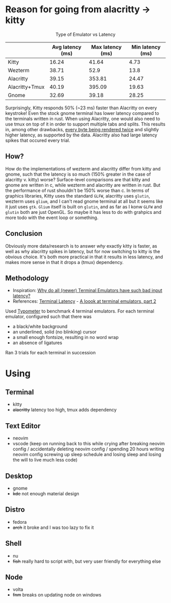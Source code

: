 # Reason for going from alacritty -> kitty

<center>
Type of Emulator vs Latency

|                | Avg latency (ms) | Max latency (ms) | Min latency (ms) |
| -------------- | ---------------- | ---------------- | ---------------- |
| Kitty          | 16.24            | 41.64            | 4.73             |
| Wezterm        | 38.71            | 52.9             | 13.8             |
| Alacritty      | 39.15            | 353.81           | 24.47            |
| Alacritty+Tmux | 40.19            | 395.09           | 19.63            |
| Gnome          | 32.69            | 39.18            | 28.25            |

</center>

Surprisingly, Kitty responds 50% (~23 ms) faster than Alacritty on every keystroke! Even the stock gnome terminal has lower latency compared to the terminals written in rust. When using Alacritty, one would also need to use tmux on top of it in order to support multiple tabs and splits. This results in, among other drawbacks, [every byte being rendered twice](https://github.com/kovidgoyal/kitty/issues/391#issuecomment-638320745) and slightly higher latency, as supported by the data. Alacritty also had large latency spikes that occured every trial.

## How?

How do the implementations of wezterm and alacritty differ from kitty and gnome, such that the latency is so much (150% greater in the case of alacritty v. kitty) worse? Surface-level comparisons are that kitty and gnome are written in c, while wezterm and alacritty are written in rust. But the performance of rust shouldn't be 150% worse than c. In terms of graphics libraries, Kitty uses the standard `GLFW`, alacritty uses `glutin`, wezterm uses `glium`, and I can't read gnome terminal at all but it seems like it just uses `gtk`. `Glium` itself is built on `glutin`, and as far as I konw `GLFW` and `glutin` both are just OpenGL. So maybe it has less to do with grahpics and more todo with the event loop or something.

## Conclusion

Obviously more data/research is to answer _why_ exactly kitty is faster, as well as why alacritty spikes in latency, but for now switching to kitty is the obvious choice. It's both more practical in that it results in less latency, and makes more sense in that it drops a (tmux) dependency.

## Methodology

- Inspiration: [Why do all (newer) Terminal Emulators have such bad input latency?](https://www.reddit.com/r/linux/comments/jc9ipw/why_do_all_newer_terminal_emulators_have_such_bad/)
- References: [Terminal Latency](https://danluu.com/term-latency/) - [A loook at terminal emulators, part 2](https://lwn.net/Articles/751763/)

Used [Typometer](https://pavelfatin.com/typometer/) to benchmark 4 terminal emulators. For each terminal emulator, configured such that there was

- a black/white background
- an underlined, solid (no blinking) cursor
- a small enough fontsize, resulting in no word wrap
- an absence of ligatures

Ran 3 trials for each terminal in succession

# Using

## Terminal

- kitty
- ~~alacritty~~ latency too high, tmux adds dependency

## Text Editor

- neovim
- vscode (keep on running back to this while crying after breaking neovim config / accidentally deleting neovim config / spending 20 hours writing neovim config screwing up sleep schedule and losing sleep and losing the will to live much less code)

## Desktop

- gnome
- ~~kde~~ not enough material design

## Distro

- fedora
- ~~arch~~ it broke and I was too lazy to fix it

## Shell

- nu
- ~~fish~~ really hard to script with, but very user friendly for everything else

## Node

- volta
- ~~fnm~~ breaks on updating node on windows